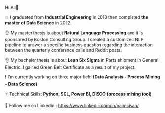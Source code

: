 Hi All👋

:boom: I graduated from **Industrial Engineering** in 2018 then completed **the master of Data Science** in 2022.

:ok_hand: My master thesis is about **Natural Language Processing** and it is sponsored by Boston Consulting Group. I created a customized NLP pipeline to answer a specific business question regarding the interaction between the quarterly conference calls and Reddit posts.

:ok_hand: My bachelor thesis is about **Lean Six Sigma** in Parts shipment in General Electric. I gained Green Belt Certificate as a result of my project.


:exclamation: I’m currently working on three major field **(Data Analysis - Process Mining - Data Science)**

:star: Technical Skills: **Python, SQL, Power BI, DISCO (process mining tool)**

:iphone: Follow me on Linkedin : https://www.linkedin.com/in/naimcivan/

<!--
**naimcivan/naimcivan** is a ✨ _special_ ✨ repository because its `README.md` (this file) appears on your GitHub profile.

Here are some ideas to get you started:

- 🔭 I’m currently working on ...
- 🌱 I’m currently learning ...
- 👯 I’m looking to collaborate on ...
- 🤔 I’m looking for help with ...
- 💬 Ask me about ...
- 📫 How to reach me: ...
- 😄 Pronouns: ...
- ⚡ Fun fact: ...
-->
